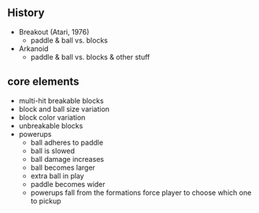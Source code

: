 ## History
- Breakout (Atari, 1976)
	- paddle & ball vs. blocks
- Arkanoid
	- paddle & ball vs. blocks & other stuff

## core elements
- multi-hit breakable blocks
- block and ball size variation
- block color variation
- unbreakable blocks
- powerups
  - ball adheres to paddle
  - ball is slowed
  - ball damage increases
  - ball becomes larger
  - extra ball in play
  - paddle becomes wider
  - powerups fall from the formations force player to choose which one to pickup